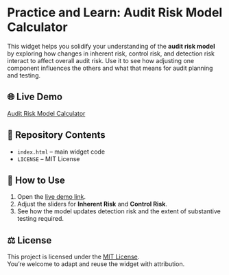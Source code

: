 # Practice and Learn: Audit Risk Model Calculator

This widget helps you solidify your understanding of the **audit risk model** by exploring how changes in inherent risk, control risk, and detection risk interact to affect overall audit risk. Use it to see how adjusting one component influences the others and what that means for audit planning and testing.

## 🌐 Live Demo
[Audit Risk Model Calculator](https://eldarmaksymov.github.io/ARM_calculator/)

## 📂 Repository Contents
- `index.html` – main widget code
- `LICENSE` – MIT License

## 📖 How to Use
1. Open the [live demo link](https://eldarmaksymov.github.io/ARM_calculator/).  
2. Adjust the sliders for **Inherent Risk** and **Control Risk**.  
3. See how the model updates detection risk and the extent of substantive testing required.  

## ⚖️ License
This project is licensed under the [MIT License](LICENSE).  
You’re welcome to adapt and reuse the widget with attribution.
